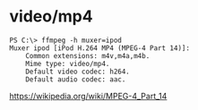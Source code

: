 # video/mp4

~~~
PS C:\> ffmpeg -h muxer=ipod
Muxer ipod [iPod H.264 MP4 (MPEG-4 Part 14)]:
    Common extensions: m4v,m4a,m4b.
    Mime type: video/mp4.
    Default video codec: h264.
    Default audio codec: aac.
~~~

<https://wikipedia.org/wiki/MPEG-4_Part_14>
